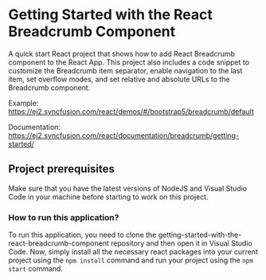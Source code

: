 # Getting Started with the React Breadcrumb Component

A quick start React project that shows how to add React Breadcrumb component to the React App. This project also includes a code snippet to customize the Breadcrumb item separator, enable navigation to the last item, set overflow modes, and set relative and absolute URLs to the Breadcrumb component.

Example: https://ej2.syncfusion.com/react/demos/#/bootstrap5/breadcrumb/default 

Documentation: https://ej2.syncfusion.com/react/documentation/breadcrumb/getting-started/ 

## Project prerequisites

Make sure that you have the latest versions of NodeJS and Visual Studio Code in your machine before starting to work on this project.


### How to run this application?

To run this application, you need to clone the getting-started-with-the-react-breadcrumb-component repository and then open it in Visual Studio Code. Now, simply install all the necessary react packages into your current project using the `npm install` command and run your project using the `npm start` command.

